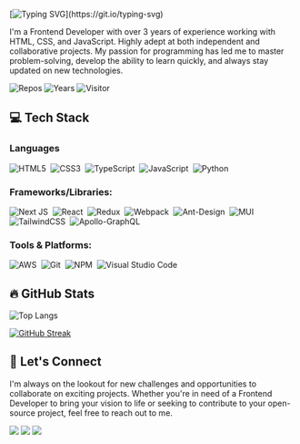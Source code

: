 [![Typing SVG](https://readme-typing-svg.demolab.com?font=Fira+Code&weight=600&size=30&duration=2000&pause=2000&color=1AA6F7&vCenter=true&width=500&lines=Hi%2C+I'm+Hoang+Tung+(%E2%97%8F'%E2%97%A1'%E2%97%8F))](https://git.io/typing-svg)

I'm a Frontend Developer with over 3 years of experience working with HTML, CSS, and JavaScript. Highly adept at both independent and collaborative projects. My passion for programming has led me to master problem-solving, develop the ability to learn quickly, and always stay updated on new technologies.

<img src="https://badges.pufler.dev/repos/HoangTung25879?color=6182e7" alt="Repos"></img>
<img src="https://badges.pufler.dev/years/HoangTung25879?color=fc7c42" alt="Years"></img>
<img src="https://komarev.com/ghpvc/?username=HoangTung25879" alt="Visitor"></img>
## 💻 Tech Stack
### Languages
![HTML5](https://img.shields.io/badge/html5-%23E34F26.svg?logo=html5&logoColor=white&height=25)&nbsp;
![CSS3](https://img.shields.io/badge/css3-%231572B6.svg?style=logo=css3&logoColor=white)&nbsp;
![TypeScript](https://img.shields.io/badge/typescript-%23007ACC.svg?style=logo=typescript&logoColor=white)&nbsp;
![JavaScript](https://img.shields.io/badge/javascript-%23323330.svg?style=logo=javascript&logoColor=%23F7DF1E)&nbsp;
![Python](https://img.shields.io/badge/python-3670A0?style=logo=python&logoColor=ffdd54)
### Frameworks/Libraries:
![Next JS](https://img.shields.io/badge/Next-black?style=logo=next.js&logoColor=white)&nbsp;
![React](https://img.shields.io/badge/react-%2320232a.svg?style=logo=react&logoColor=%2361DAFB)&nbsp;
![Redux](https://img.shields.io/badge/redux-%23593d88.svg?style=logo=redux&logoColor=white)&nbsp;
![Webpack](https://img.shields.io/badge/webpack-%238DD6F9.svg?style=logo=webpack&logoColor=black)&nbsp;
![Ant-Design](https://img.shields.io/badge/-AntDesign-%230170FE?style=logo=ant-design&logoColor=white)&nbsp;
![MUI](https://img.shields.io/badge/MUI-%230081CB.svg?style=logo=mui&logoColor=white)&nbsp;
![TailwindCSS](https://img.shields.io/badge/tailwindcss-%2338B2AC.svg?style=logo=tailwind-css&logoColor=white)&nbsp;
![Apollo-GraphQL](https://img.shields.io/badge/-ApolloGraphQL-311C87?style=logo=apollo-graphql)
### Tools & Platforms:
![AWS](https://img.shields.io/badge/AWS-%23FF9900.svg?style=logo=amazon-aws&logoColor=white)&nbsp;
![Git](https://img.shields.io/badge/git-%23F05033.svg?style=logo=git&logoColor=white)&nbsp;
![NPM](https://img.shields.io/badge/NPM-%23CB3837.svg?style=logo=npm&logoColor=white)&nbsp;
![Visual Studio Code](https://img.shields.io/badge/Visual%20Studio%20Code-0078d7.svg?style=logo=visual-studio-code&logoColor=white)
## 🔥 GitHub Stats
![Top Langs](https://github-readme-stats.vercel.app/api/top-langs/?username=HoangTung25879\&layout=compact&theme=dark)

[![GitHub Streak](https://streak-stats.demolab.com?user=HoangTung25879&theme=dark)](https://git.io/streak-stats)

## 🤝 Let's Connect
I'm always on the lookout for new challenges and opportunities to collaborate on exciting projects. Whether you're in need of a Frontend Developer to bring your vision to life or seeking to contribute to your open-source project, feel free to reach out to me.

<a style="color:transparent" href="mailto:hoangtung2579@gmail.com">
  <img src="https://img.shields.io/badge/Gmail-333333?logo=gmail&logoColor=red" />
</a>
<a style="color:transparent" href="https://linkedin.com/in/hoangtung2579" target="_blank">
  <img src="https://img.shields.io/badge/LinkedIn-0077B5?logo=linkedin&logoColor=white" target="_blank" />
</a>
<a style="color:transparent" href="https://phamkhachoangtung.com" target="_blank">
  <img src="https://img.shields.io/badge/Portfolio-FF5722?logo=todoist&logoColor=white" target="_blank" />
</a>
